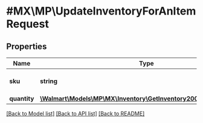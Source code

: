# #MX\MP\UpdateInventoryForAnItemRequest

## Properties

Name | Type | Description | Notes
------------ | ------------- | ------------- | -------------
**sku** | **string** | A seller-provided Product ID |
**quantity** | [**\Walmart\Models\MP\MX\Inventory\GetInventory200ResponseQuantity**](GetInventory200ResponseQuantity.md) |  |


[[Back to Model list]](../) [[Back to API list]](../../Api/MX/MP) [[Back to README]](../../README.md)
